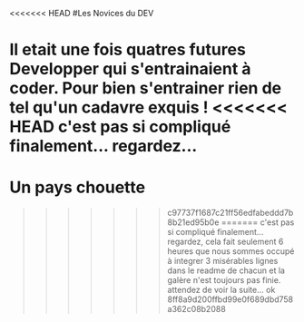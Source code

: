 
<<<<<<< HEAD
#Les Novices du DEV

Il etait une fois quatres futures Developper qui s'entrainaient à coder. 
Pour bien s'entrainer rien de tel qu'un cadavre exquis !
<<<<<<< HEAD
c'est pas si compliqué finalement... regardez...
=======
# Un pays chouette
>>>>>>> c97737f1687c21ff56edfabeddd7b8b21ed95b0e
=======
c'est pas si compliqué finalement... regardez,
 cela fait seulement 6 heures que nous sommes occupé à integrer 3 misérables lignes
dans le readme de chacun et la galère n'est toujours pas finie.
attendez de voir la suite...
ok
>>>>>>> 8ff8a9d200ffbd99e0f689dbd758a362c08b2088

